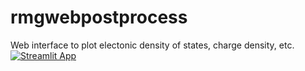 # rmgwebpostprocess
Web interface to plot electonic density of states, charge density, etc.
[![Streamlit App](https://static.streamlit.io/badges/streamlit_badge_black_white.svg)](https://share.streamlit.io/rmgdft/rmgwebpostprocess/main.py)
